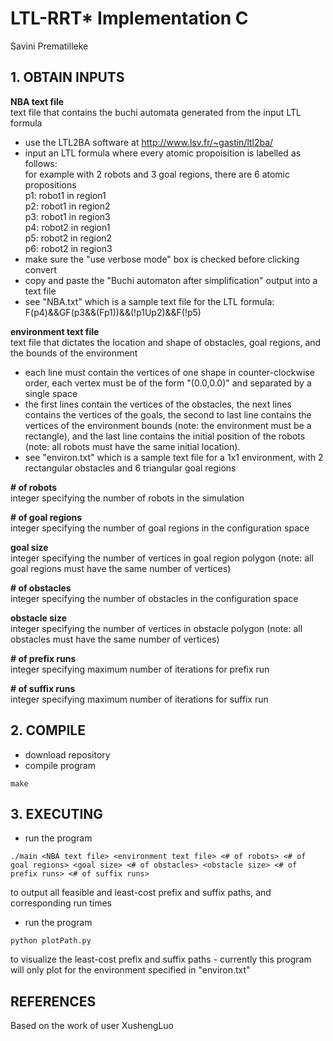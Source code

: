 # LTL-RRT* Implementation C
Savini Prematilleke

## 1. OBTAIN INPUTS 
**NBA text file**<br/>
text file that contains the buchi automata generated from the input LTL formula  <br/>
-    use the LTL2BA software at http://www.lsv.fr/~gastin/ltl2ba/ <br/>  
-    input an LTL formula where every atomic propoisition is labelled as follows: <br/>
    for example with 2 robots and 3 goal regions, there are 6 atomic propositions <br/> 
    p1: robot1 in region1  <br/>
    p2: robot1 in region2   <br/>
    p3: robot1 in region3  <br/>
    p4: robot2 in region1  <br/>
    p5: robot2 in region2  <br/>
    p6: robot2 in region3  <br/>
-    make sure the "use verbose mode" box is checked before clicking convert  <br/>
-    copy and paste the "Buchi automaton after simplification" output into a text file <br/> 
-    see "NBA.txt" which is a sample text file for the LTL formula:  <br/>
    F(p4)&&GF(p3&&(Fp1))&&(!p1Up2)&&F(!p5)  <br/>

**environment text file**   <br/>
text file that dictates the location and shape of obstacles, goal regions, and the bounds of the environment  <br/>
- each line must contain the vertices of one shape in counter-clockwise order, each vertex 
  must be of the form "(0.0,0.0)" and separated by a single space  <br/>
- the first lines contain the vertices of the obstacles, the next lines contains the 
  vertices of the goals, the second to last line contains the vertices of the environment 
  bounds (note: the environment must be a rectangle), and the last line contains the 
  initial position of the robots (note: all robots must have the same initial location).   <br/>
- see "environ.txt" which is a sample text file for a 1x1 environment, with 2 rectangular 
  obstacles and 6 triangular goal regions  <br/>

**# of robots**  
integer specifying the number of robots in the simulation  

**# of goal regions**  
integer specifying the number of goal regions in the configuration space  

**goal size**  
integer specifying the number of vertices in goal region polygon (note: all goal regions 
must have the same number of vertices)  

**# of obstacles**  
integer specifying the number of obstacles in the configuration space  

**obstacle size**  
integer specifying the number of vertices in obstacle polygon (note: all obstacles must 
have the same number of vertices)  

**# of prefix runs**    
integer specifying maximum number of iterations for prefix run  

**# of suffix runs**  
integer specifying maximum number of iterations for suffix run  

## 2. COMPILE
-    download repository  
-    compile program
~~~~
make
~~~~

## 3. EXECUTING 
-    run the program
~~~~
./main <NBA text file> <environment text file> <# of robots> <# of goal regions> <goal size> <# of obstacles> <obstacle size> <# of prefix runs> <# of suffix runs>
~~~~
to output all feasible and least-cost prefix and suffix paths, and corresponding run times

-    run the program
~~~~
python plotPath.py
~~~~
to visualize the least-cost prefix and suffix paths
    -    currently this program will only plot for the environment specified in "environ.txt"

## REFERENCES 
Based on the work of user XushengLuo
